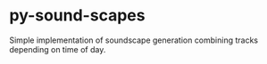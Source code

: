 # py-sound-scapes
Simple implementation of soundscape generation combining tracks depending on time of day.
